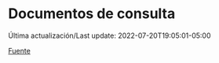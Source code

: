 # Documentos de consulta

Última actualización/Last update: 2022-07-20T19:05:01-05:00

 [Fuente](https://coronavirus.gob.mx/documentos-de-consulta/)
